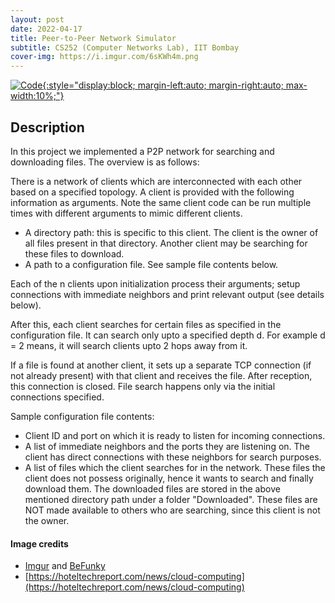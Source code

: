 ```yaml
---
layout: post
date: 2022-04-17
title: Peer-to-Peer Network Simulator
subtitle: CS252 (Computer Networks Lab), IIT Bombay
cover-img: https://i.imgur.com/6sKWh4m.png
---
```


[![Code](https://i.imgur.com/AtIPmkl.png){:style="display:block; margin-left:auto; margin-right:auto; max-width:10%;"}](https://github.com/sarthakmittal92/network-simulator)

## Description
In this project we implemented a P2P network for searching and
downloading files. The overview is as follows:

There is a network of clients which are interconnected with
each other based on a specified topology. A client is provided
with the following information as arguments. Note the same
client code can be run multiple times with different arguments
to mimic different clients.
- A directory path: this is specific to this client. The
client is the owner of all files present in that directory.
Another client may be searching for these files to download.
- A path to a configuration file. See sample file contents below.

Each of the n clients upon initialization process their
arguments; setup connections with immediate neighbors and
print relevant output (see details below).

After this, each client searches for certain files
as specified in the configuration file. It can search only
upto a specified depth d. For example d = 2 means, it will
search clients upto 2 hops away from it.

If a file is found at another client, it sets up a separate
TCP connection (if not already present) with that client
and receives the file. After reception, this connection is
closed. File search happens only via the initial
connections specified.

Sample configuration file contents:
- Client ID and port on which it is ready to listen for
incoming connections.
- A list of immediate neighbors and the ports they are
listening on. The client has direct connections with
these neighbors for search purposes.
- A list of files which the client searches for in the
network. These files the client does not possess
originally, hence it wants to search and finally
download them. The downloaded files are stored in the
above mentioned directory path under a folder
"Downloaded". These files are NOT made available to
others who are searching, since this client is not the
owner.

#### Image credits
- [Imgur](https://imgur.com/) and [BeFunky](https://www.befunky.com/dashboard/)
- [https://hoteltechreport.com/news/cloud-computing](https://hoteltechreport.com/news/cloud-computing)